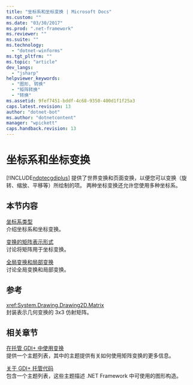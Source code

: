 ```yaml
---
title: "坐标系和坐标变换 | Microsoft Docs"
ms.custom: ""
ms.date: "03/30/2017"
ms.prod: ".net-framework"
ms.reviewer: ""
ms.suite: ""
ms.technology: 
  - "dotnet-winforms"
ms.tgt_pltfrm: ""
ms.topic: "article"
dev_langs: 
  - "jsharp"
helpviewer_keywords: 
  - "图形, 转换"
  - "矩阵转换"
  - "转换"
ms.assetid: 9fef7451-bddf-4c68-9350-400d1f1f25a3
caps.latest.revision: 13
author: "dotnet-bot"
ms.author: "dotnetcontent"
manager: "wpickett"
caps.handback.revision: 13
---
```

# 坐标系和坐标变换
[!INCLUDE[ndptecgdiplus](../../../../includes/ndptecgdiplus-md.md)] 提供了世界变换和页面变换，以便您可以变换（旋转、缩放、平移等）所绘制的项。  两种坐标变换还允许您使用多种坐标系。  
  
## 本节内容  
 [坐标系类型](../../../../docs/framework/winforms/advanced/types-of-coordinate-systems.md)  
 介绍坐标系和坐标变换。  
  
 [变换的矩阵表示形式](../../../../docs/framework/winforms/advanced/matrix-representation-of-transformations.md)  
 讨论将矩阵用于坐标变换。  
  
 [全局变换和局部变换](../../../../docs/framework/winforms/advanced/global-and-local-transformations.md)  
 讨论全局变换和局部变换。  
  
## 参考  
 <xref:System.Drawing.Drawing2D.Matrix>  
 封装表示几何变换的 3x3 仿射矩阵。  
  
## 相关章节  
 [在托管 GDI\+ 中使用变换](../../../../docs/framework/winforms/advanced/using-transformations-in-managed-gdi.md)  
 提供一个主题列表，其中的主题提供有关如何使用矩阵变换的更多信息。  
  
 [关于 GDI\+ 托管代码](../../../../docs/framework/winforms/advanced/about-gdi-managed-code.md)  
 包含一个主题列表，这些主题描述 .NET Framework 中可使用的图形构造。